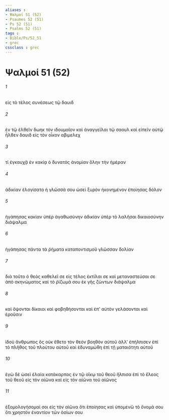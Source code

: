 ```yaml
---
aliases : 
- Ψαλμοί 51 (52)
- Psaumes 52 (51)
- Ps 52 (51)
- Psalms 52 (51)
tags : 
- Bible/Ps/52_51
- grec
cssclass : grec
---
```


# Ψαλμοί 51 (52)

###### 1
εἰς τὸ τέλος συνέσεως τῷ δαυιδ
###### 2
ἐν τῷ ἐλθεῖν δωηκ τὸν ιδουμαῖον καὶ ἀναγγεῖλαι τῷ σαουλ καὶ εἰπεῖν αὐτῷ ἦλθεν δαυιδ εἰς τὸν οἶκον αβιμελεχ
###### 3
τί ἐγκαυχᾷ ἐν κακίᾳ ὁ δυνατός ἀνομίαν ὅλην τὴν ἡμέραν
###### 4
ἀδικίαν ἐλογίσατο ἡ γλῶσσά σου ὡσεὶ ξυρὸν ἠκονημένον ἐποίησας δόλον
###### 5
ἠγάπησας κακίαν ὑπὲρ ἀγαθωσύνην ἀδικίαν ὑπὲρ τὸ λαλῆσαι δικαιοσύνην διάψαλμα
###### 6
ἠγάπησας πάντα τὰ ῥήματα καταποντισμοῦ γλῶσσαν δολίαν
###### 7
διὰ τοῦτο ὁ θεὸς καθελεῖ σε εἰς τέλος ἐκτίλαι σε καὶ μεταναστεύσαι σε ἀπὸ σκηνώματος καὶ τὸ ῥίζωμά σου ἐκ γῆς ζώντων διάψαλμα
###### 8
καὶ ὄψονται δίκαιοι καὶ φοβηθήσονται καὶ ἐπ' αὐτὸν γελάσονται καὶ ἐροῦσιν
###### 9
ἰδοὺ ἄνθρωπος ὃς οὐκ ἔθετο τὸν θεὸν βοηθὸν αὐτοῦ ἀλλ' ἐπήλπισεν ἐπὶ τὸ πλῆθος τοῦ πλούτου αὐτοῦ καὶ ἐδυναμώθη ἐπὶ τῇ ματαιότητι αὐτοῦ
###### 10
ἐγὼ δὲ ὡσεὶ ἐλαία κατάκαρπος ἐν τῷ οἴκῳ τοῦ θεοῦ ἤλπισα ἐπὶ τὸ ἔλεος τοῦ θεοῦ εἰς τὸν αἰῶνα καὶ εἰς τὸν αἰῶνα τοῦ αἰῶνος
###### 11
ἐξομολογήσομαί σοι εἰς τὸν αἰῶνα ὅτι ἐποίησας καὶ ὑπομενῶ τὸ ὄνομά σου ὅτι χρηστὸν ἐναντίον τῶν ὁσίων σου
